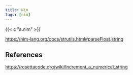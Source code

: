 ```yaml
---
title: Nim
tags: [nim]
---
```


{{< c "a.nim" >}}

<https://nim-lang.org/docs/strutils.html#parseFloat,string>

## References

<https://rosettacode.org/wiki/Increment_a_numerical_string>
